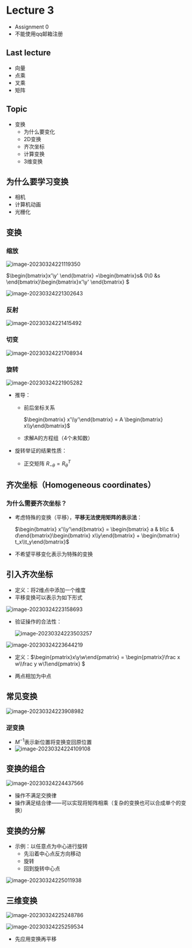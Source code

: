 # Lecture 3

- Assignment 0 
- 不能使用qq邮箱注册



## Last lecture

- 向量
- 点乘
- 叉乘
- 矩阵



## Topic

- 变换
  - 为什么要变化
  - 2D变换
  - 齐次坐标
  - 计算变换
  - 3维变换



## 为什么要学习变换

- 相机
- 计算机动画
- 光栅化



## 变换

### 缩放

![image-20230324221119350](http://typora-yy.oss-cn-hangzhou.aliyuncs.com/img/image-20230324221119350.png)

$\begin{bmatrix}x'\\y' \end{bmatrix} =\begin{bmatrix}s& 0\\0 &s \end{bmatrix}\begin{bmatrix}x'\\y' \end{bmatrix} $





![image-20230324221302643](http://typora-yy.oss-cn-hangzhou.aliyuncs.com/img/image-20230324221302643.png)





### 反射

![image-20230324221415492](http://typora-yy.oss-cn-hangzhou.aliyuncs.com/img/image-20230324221415492.png)



### 切变

![image-20230324221708934](C:\Users\12587\AppData\Roaming\Typora\typora-user-images\image-20230324221708934.png)



### 旋转

![image-20230324221905282](http://typora-yy.oss-cn-hangzhou.aliyuncs.com/img/image-20230324221905282.png)



- 推导：

  - 前后坐标关系

    $\begin{bmatrix} x'\\y'\end{bmatrix} = A \begin{bmatrix} x\\y\end{bmatrix}$

  - 求解A的方程组（4个未知数）

- 旋转举证的结果性质：
  - 正交矩阵 $R_{-\theta} = R_{\theta}	^T$

## 齐次坐标（**Homogeneous coordinates**）

### 为什么需要齐次坐标？

- 考虑特殊的变换（平移），**平移无法使用矩阵的表示法**：

  $\begin{bmatrix} x'\\y'\end{bmatrix} = \begin{bmatrix} a & b\\c & d\end{bmatrix}\begin{bmatrix} x\\y\end{bmatrix} + \begin{bmatrix} t_x\\t_y\end{bmatrix}$

- 不希望平移变化表示为特殊的变换



## 引入齐次坐标

- 定义：将2维点中添加一个维度
- 平移变换可以表示为如下形式

![image-20230324223158693](http://typora-yy.oss-cn-hangzhou.aliyuncs.com/img/image-20230324223158693.png)

- 验证操作的合法性：

  ![image-20230324223503257](http://typora-yy.oss-cn-hangzhou.aliyuncs.com/img/image-20230324223503257.png)

![image-20230324223644219](http://typora-yy.oss-cn-hangzhou.aliyuncs.com/img/image-20230324223644219.png)

- 定义：$\begin{pmatrix}x\\y\\w\end{pmatrix} = \begin{pmatrix}\frac x w\\\frac y w\\1\end{pmatrix} $

- 两点相加为中点



## 常见变换

![image-20230324223908982](http://typora-yy.oss-cn-hangzhou.aliyuncs.com/img/image-20230324223908982.png)



### 逆变换

- $M^{-1}$表示新位置将变换变回原位置
- ![image-20230324224109108](http://typora-yy.oss-cn-hangzhou.aliyuncs.com/img/image-20230324224109108.png)



## 变换的组合

![image-20230324224437566](http://typora-yy.oss-cn-hangzhou.aliyuncs.com/img/image-20230324224437566.png)

- 操作不满足交换律
- 操作满足结合律——可以实现将矩阵相乘（复杂的变换也可以合成单个的变换）



## 变换的分解

- 示例：以任意点为中心进行旋转
  - 先沿着中心点反方向移动
  - 旋转
  - 回到旋转中心点

![image-20230324225011938](http://typora-yy.oss-cn-hangzhou.aliyuncs.com/img/image-20230324225011938.png)



## 三维变换

![image-20230324225248786](http://typora-yy.oss-cn-hangzhou.aliyuncs.com/img/image-20230324225248786.png)

![image-20230324225259534](http://typora-yy.oss-cn-hangzhou.aliyuncs.com/img/image-20230324225259534.png)

- 先应用变换再平移